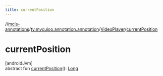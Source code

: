 ```yaml
---
title: currentPosition
---
```

//[mcls-annotations](../../../index.html)/[tv.mycujoo.annotation.annotation](../index.html)/[VideoPlayer](index.html)/[currentPosition](current-position.html)



# currentPosition



[androidJvm]\
abstract fun [currentPosition](current-position.html)(): [Long](https://kotlinlang.org/api/latest/jvm/stdlib/kotlin/-long/index.html)




